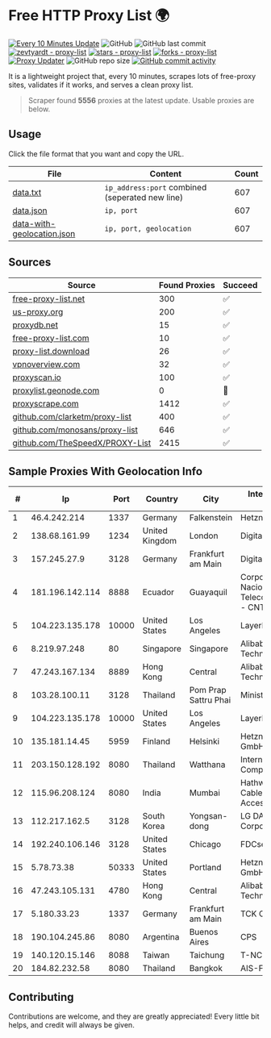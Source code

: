 
# Free HTTP Proxy List 🌍

[![Every 10 Minutes Update](https://github.com/mertguvencli/http-proxy-list/actions/workflows/main.yml/badge.svg?branch=main)](https://github.com/mertguvencli/http-proxy-list/actions/workflows/main.yml)
![GitHub](https://img.shields.io/github/license/mertguvencli/http-proxy-list)
![GitHub last commit](https://img.shields.io/github/last-commit/mertguvencli/http-proxy-list)
[![zevtyardt - proxy-list](https://img.shields.io/static/v1?label=zevtyardt&message=proxy-list&color=blue&logo=github)](https://github.com/zevtyardt/proxy-list "Go to GitHub repo")
[![stars - proxy-list](https://img.shields.io/github/stars/zevtyardt/proxy-list?style=social)](https://github.com/zevtyardt/proxy-list)
[![forks - proxy-list](https://img.shields.io/github/forks/zevtyardt/proxy-list?style=social)](https://github.com/zevtyardt/proxy-list)
[![Proxy Updater](https://github.com/zevtyardt/proxy-list/workflows/Proxy%20Updater/badge.svg)](https://github.com/zevtyardt/proxy-list/actions?query=workflow:"Proxy+Updater")
![GitHub repo size](https://img.shields.io/github/repo-size/zevtyardt/proxy-list)
[![GitHub commit activity](https://img.shields.io/github/commit-activity/m/zevtyardt/proxy-list?logo=commits)](https://github.com/zevtyardt/proxy-list/commits/main)

It is a lightweight project that, every 10 minutes, scrapes lots of free-proxy sites, validates if it works, and serves a clean proxy list.

> Scraper found **5556** proxies at the latest update. Usable proxies are below.

## Usage

Click the file format that you want and copy the URL.

|File|Content|Count|
|----|-------|-----|
|[data.txt](https://raw.githubusercontent.com/mertguvencli/http-proxy-list/main/proxy-list/data.txt)|`ip_address:port` combined (seperated new line)|607|
|[data.json](https://raw.githubusercontent.com/mertguvencli/http-proxy-list/main/proxy-list/data.json)|`ip, port`|607|
|[data-with-geolocation.json](https://raw.githubusercontent.com/mertguvencli/http-proxy-list/main/proxy-list/data-with-geolocation.json)|`ip, port, geolocation`|607|

## Sources

|Source|Found Proxies|Succeed|
|------|-------------|-------|
|[free-proxy-list.net](https://free-proxy-list.net)|300|✅|
|[us-proxy.org](https://www.us-proxy.org)|200|✅|
|[proxydb.net](http://proxydb.net)|15|✅|
|[free-proxy-list.com](https://free-proxy-list.com/?page=&port=&type%5B%5D=http&type%5B%5D=https&up_time=0&search=Search)|10|✅|
|[proxy-list.download](https://www.proxy-list.download/HTTP)|26|✅|
|[vpnoverview.com](https://vpnoverview.com/privacy/anonymous-browsing/free-proxy-servers)|32|✅|
|[proxyscan.io](https://www.proxyscan.io)|100|✅|
|[proxylist.geonode.com](https://proxylist.geonode.com/api/proxy-list?limit=300&page=1&sort_by=lastChecked&sort_type=desc&protocols=http,https)|0|🚫|
|[proxyscrape.com](https://api.proxyscrape.com/v2/?request=displayproxies&protocol=http&timeout=10000&country=all&ssl=all&anonymity=all)|1412|✅|
|[github.com/clarketm/proxy-list](https://raw.githubusercontent.com/clarketm/proxy-list/master/proxy-list-raw.txt)|400|✅|
|[github.com/monosans/proxy-list](https://raw.githubusercontent.com/monosans/proxy-list/main/proxies/http.txt)|646|✅|
|[github.com/TheSpeedX/PROXY-List](https://raw.githubusercontent.com/TheSpeedX/PROXY-List/master/http.txt)|2415|✅|


## Sample Proxies With Geolocation Info

|#|Ip|Port|Country|City|Internet Service Provider|
|-|--|----|-------|----|-------------------------|
|1|46.4.242.214|1337|Germany|Falkenstein|Hetzner|
|2|138.68.161.99|1234|United Kingdom|London|DigitalOcean, LLC|
|3|157.245.27.9|3128|Germany|Frankfurt am Main|DigitalOcean, LLC|
|4|181.196.142.114|8888|Ecuador|Guayaquil|Corporacion Nacional De Telecomunicaciones - CNT EP|
|5|104.223.135.178|10000|United States|Los Angeles|LayerHost|
|6|8.219.97.248|80|Singapore|Singapore|Alibaba (US) Technology Co., Ltd.|
|7|47.243.167.134|8889|Hong Kong|Central|Alibaba (US) Technology Co., Ltd.|
|8|103.28.100.11|3128|Thailand|Pom Prap Sattru Phai|Ministry of Interior|
|9|104.223.135.178|10000|United States|Los Angeles|LayerHost|
|10|135.181.14.45|5959|Finland|Helsinki|Hetzner Online GmbH|
|11|203.150.128.192|8080|Thailand|Watthana|Internet Thailand Company Ltd|
|12|115.96.208.124|8080|India|Mumbai|Hathway IP over Cable Internet Access|
|13|112.217.162.5|3128|South Korea|Yongsan-dong|LG DACOM Corporation|
|14|192.240.106.146|3128|United States|Chicago|FDCservers.net|
|15|5.78.73.38|50333|United States|Portland|Hetzner Online GmbH|
|16|47.243.105.131|4780|Hong Kong|Central|Alibaba (US) Technology Co., Ltd.|
|17|5.180.33.23|1337|Germany|Frankfurt am Main|TCK OOO|
|18|190.104.245.86|8080|Argentina|Buenos Aires|CPS|
|19|140.120.15.146|8088|Taiwan|Taichung|T-NCHU.EDU.TW|
|20|184.82.232.58|8080|Thailand|Bangkok|AIS-Fibre|



## Contributing

Contributions are welcome, and they are greatly appreciated! Every
little bit helps, and credit will always be given.

